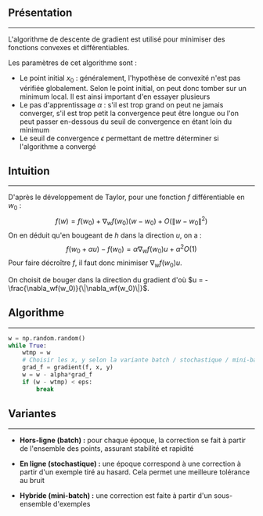

## Présentation

<hr>

L'algorithme de descente de gradient est utilisé pour minimiser des fonctions convexes et différentiables.

Les paramètres de cet algorithme sont :
- Le point initial $x_0$ : généralement, l'hypothèse de convexité n'est pas vérifiée globalement. Selon le point initial, on peut donc tomber sur un minimum local. Il est ainsi important d'en essayer plusieurs
- Le pas d'apprentissage $\alpha$ : s'il est trop grand on peut ne jamais converger, s'il est trop petit la convergence peut être longue ou l'on peut passer en-dessous du seuil de convergence en étant loin du minimum
- Le seuil de convergence $\epsilon$ permettant de mettre déterminer si l'algorithme a convergé


## Intuition

<hr>

D'après le développement de Taylor, pour une fonction $f$ différentiable en $w_0$ :
$$f(w) = f(w_0) + \nabla_wf(w_0)(w-w_0) + O(\|w-w_0\|^2)$$
On en déduit qu'en bougeant de $h$ dans la direction $u$, on a :
$$f(w_0 + \alpha u) - f(w_0) = \alpha\nabla_wf(w_0)u + \alpha^2O(1)$$
Pour faire décroître $f$, il faut donc minimiser $\nabla_wf(w_0)u$.

On choisit de bouger dans la direction du gradient d'où $u = - \frac{\nabla_wf(w_0)}{\|\nabla_wf(w_0)\|}$.


## Algorithme

<hr>

```python
w = np.random.random()
while True:
	wtmp = w
	# Choisir les x, y selon la variante batch / stochastique / mini-batch
	grad_f = gradient(f, x, y)
	w = w - alpha*grad_f
	if (w - wtmp) < eps:
		break
```


## Variantes

<hr>

- **Hors-ligne (batch) :** pour chaque époque, la correction se fait à partir de l'ensemble des points, assurant stabilité et rapidité

- **En ligne (stochastique) :** une époque correspond à une correction à partir d'un exemple tiré au hasard. Cela permet une meilleure tolérance au bruit

- **Hybride (mini-batch) :** une correction est faite à partir d'un sous-ensemble d'exemples
